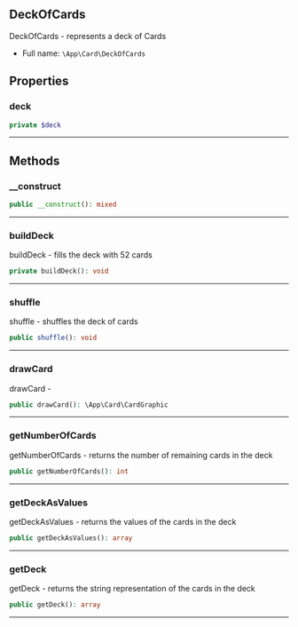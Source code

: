
## DeckOfCards

DeckOfCards - represents a deck of Cards



* Full name: `\App\Card\DeckOfCards` 



## Properties


### deck



```php
private $deck
```






***

## Methods


### __construct



```php
public __construct(): mixed
```












***

### buildDeck

buildDeck - fills the deck with 52 cards

```php
private buildDeck(): void
```












***

### shuffle

shuffle - shuffles the deck of cards

```php
public shuffle(): void
```












***

### drawCard

drawCard -

```php
public drawCard(): \App\Card\CardGraphic
```












***

### getNumberOfCards

getNumberOfCards - returns the number of remaining cards in the deck

```php
public getNumberOfCards(): int
```












***

### getDeckAsValues

getDeckAsValues - returns the values of the cards in the deck

```php
public getDeckAsValues(): array
```












***

### getDeck

getDeck - returns the string representation of the cards in the deck

```php
public getDeck(): array
```












***


